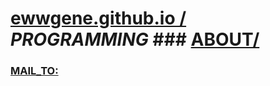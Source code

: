 # [ewwgene.github.io /](https://ewwgene.github.io/) _PROGRAMMING_ ### [ABOUT/](https://ewwgene.github.io/)
 ### [MAIL_TO:](mailto:r0cam@me.com) 